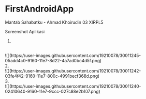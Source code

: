 # FirstAndroidApp
Mantab Sahabatku - Ahmad Khoirudin 03 XIRPL5

Screenshot Aplikasi

1. 
<br>
![](https://user-images.githubusercontent.com/19210078/30011245-05add4c0-9160-11e7-8d22-4a7ad0bc4d5f.png)
<br>
2. 
<br>
![](https://user-images.githubusercontent.com/19210078/30011242-03fe4f42-9160-11e7-800c-4991becf368d.png)
<br>
3. 
<br>
![](https://user-images.githubusercontent.com/19210078/30011240-02410640-9160-11e7-9ccc-027c88e2b107.png)
<br>
